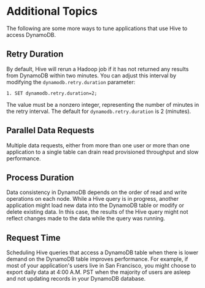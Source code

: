 # Additional Topics<a name="EMRforDynamoDB.PerformanceTuning.Misc"></a>

The following are some more ways to tune applications that use Hive to access DynamoDB\.

## Retry Duration<a name="EMRforDynamoDB.PerformanceTuning.Misc.RetryDuration"></a>

By default, Hive will rerun a Hadoop job if it has not returned any results from DynamoDB within two minutes\. You can adjust this interval by modifying the `dynamodb.retry.duration` parameter:

```
1. SET dynamodb.retry.duration=2;
```

The value must be a nonzero integer, representing the number of minutes in the retry interval\. The default for `dynamodb.retry.duration` is 2 \(minutes\)\.

## Parallel Data Requests<a name="EMRforDynamoDB.PerformanceTuning.Misc.ParallelDataRequests"></a>

Multiple data requests, either from more than one user or more than one application to a single table can drain read provisioned throughput and slow performance\. 

## Process Duration<a name="EMRforDynamoDB.PerformanceTuning.Misc.ProcessDuration"></a>

Data consistency in DynamoDB depends on the order of read and write operations on each node\. While a Hive query is in progress, another application might load new data into the DynamoDB table or modify or delete existing data\. In this case, the results of the Hive query might not reflect changes made to the data while the query was running\. 

## Request Time<a name="EMRforDynamoDB.PerformanceTuning.Misc.RequestTime"></a>

Scheduling Hive queries that access a DynamoDB table when there is lower demand on the DynamoDB table improves performance\. For example, if most of your application's users live in San Francisco, you might choose to export daily data at 4:00 A\.M\. PST when the majority of users are asleep and not updating records in your DynamoDB database\. 

